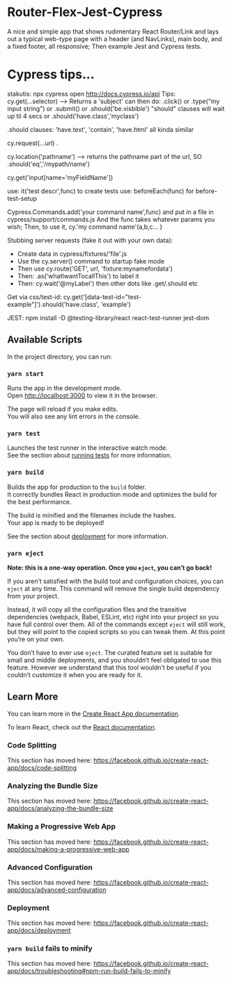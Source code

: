 # Router-Flex-Jest-Cypress

A nice and simple app that shows rudimentary React Router/Link and lays out
a typical web-type page with a header (and NavLinks), main body, and a fixed footer,
all responsive; Then example Jest and Cypress tests.

# Cypress tips...

stakutis: npx cypress open
http://docs.cypress.io/api
Tips:
cy.get(...selector) --> Returns a 'subject'
can then do:
.click()
or .type("my input string")
or .submit()
or .should('be.visbible') "should" clauses will wait up til 4 secs
or .should('have.class','myclass')

.should clauses: 'have.text', 'contain', 'have.html' all kinda similar

cy.request(...url)
.

cy.location('pathname') --> returns the pathname part of the url, SO
.should('eq','/mypath/name')

cy.get('input[name='myFieldName'])

use: it('test descr',func) to create tests
use: beforeEach(func) for before-test-setup

Cypress.Commands.add('your command name',func) and put in a file in cypress/support/commands.js
And the func takes whatever params you wish;
Then, to use it, cy.'my command name'(a,b,c... )

Stubbing server requests (fake it out with your own data):

- Create data in cypress/fixtures/'file'.js
- Use the cy.server() command to startup fake mode
- Then use cy.route('GET', url, 'fixture:mynamefordata')
- Then: .as('whatIwantTocallThis') to label it
- Then: cy.wait('@myLabel') then other dots like .get/.should etc

Get via css/test-id:
cy.get('[data-test-id="test-example"]').should('have.class', 'example')

JEST:
npm install -D @testing-library/react react-test-runner jest-dom

## Available Scripts

In the project directory, you can run:

### `yarn start`

Runs the app in the development mode.<br />
Open [http://localhost:3000](http://localhost:3000) to view it in the browser.

The page will reload if you make edits.<br />
You will also see any lint errors in the console.

### `yarn test`

Launches the test runner in the interactive watch mode.<br />
See the section about [running tests](https://facebook.github.io/create-react-app/docs/running-tests) for more information.

### `yarn build`

Builds the app for production to the `build` folder.<br />
It correctly bundles React in production mode and optimizes the build for the best performance.

The build is minified and the filenames include the hashes.<br />
Your app is ready to be deployed!

See the section about [deployment](https://facebook.github.io/create-react-app/docs/deployment) for more information.

### `yarn eject`

**Note: this is a one-way operation. Once you `eject`, you can’t go back!**

If you aren’t satisfied with the build tool and configuration choices, you can `eject` at any time. This command will remove the single build dependency from your project.

Instead, it will copy all the configuration files and the transitive dependencies (webpack, Babel, ESLint, etc) right into your project so you have full control over them. All of the commands except `eject` will still work, but they will point to the copied scripts so you can tweak them. At this point you’re on your own.

You don’t have to ever use `eject`. The curated feature set is suitable for small and middle deployments, and you shouldn’t feel obligated to use this feature. However we understand that this tool wouldn’t be useful if you couldn’t customize it when you are ready for it.

## Learn More

You can learn more in the [Create React App documentation](https://facebook.github.io/create-react-app/docs/getting-started).

To learn React, check out the [React documentation](https://reactjs.org/).

### Code Splitting

This section has moved here: https://facebook.github.io/create-react-app/docs/code-splitting

### Analyzing the Bundle Size

This section has moved here: https://facebook.github.io/create-react-app/docs/analyzing-the-bundle-size

### Making a Progressive Web App

This section has moved here: https://facebook.github.io/create-react-app/docs/making-a-progressive-web-app

### Advanced Configuration

This section has moved here: https://facebook.github.io/create-react-app/docs/advanced-configuration

### Deployment

This section has moved here: https://facebook.github.io/create-react-app/docs/deployment

### `yarn build` fails to minify

This section has moved here: https://facebook.github.io/create-react-app/docs/troubleshooting#npm-run-build-fails-to-minify
